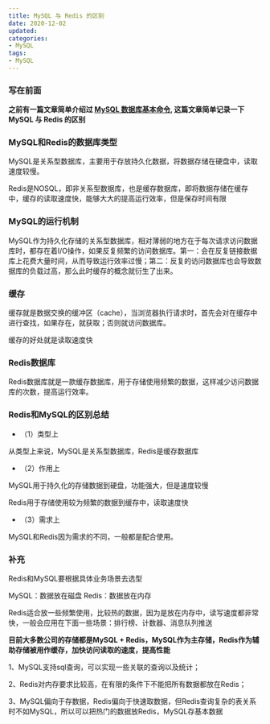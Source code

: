 ```yaml
---
title: MySQL 与 Redis 的区别
date: 2020-12-02
updated: 
categories:
- MySQL
tags:
- MySQL
---
```


### 写在前面

**之前有一篇文章简单介绍过 [MySQL 数据库基本命令](/mysql/2020/03/13/mysql/), 这篇文章简单记录一下 MySQL 与 Redis 的区别**

<!-- more -->

### MySQL和Redis的数据库类型

MySQL是关系型数据库，主要用于存放持久化数据，将数据存储在硬盘中，读取速度较慢。

Redis是NOSQL，即非关系型数据库，也是缓存数据库，即将数据存储在缓存中，缓存的读取速度快，能够大大的提高运行效率，但是保存时间有限

### MySQL的运行机制

MySQL作为持久化存储的关系型数据库，相对薄弱的地方在于每次请求访问数据库时，都存在着I/O操作，如果反复频繁的访问数据库。第一：会在反复链接数据库上花费大量时间，从而导致运行效率过慢；第二：反复的访问数据库也会导致数据库的负载过高，那么此时缓存的概念就衍生了出来。

### 缓存

缓存就是数据交换的缓冲区（cache），当浏览器执行请求时，首先会对在缓存中进行查找，如果存在，就获取；否则就访问数据库。

缓存的好处就是读取速度快

### Redis数据库

Redis数据库就是一款缓存数据库，用于存储使用频繁的数据，这样减少访问数据库的次数，提高运行效率。

### Redis和MySQL的区别总结

- （1）类型上

从类型上来说，MySQL是关系型数据库，Redis是缓存数据库

- （2）作用上

MySQL用于持久化的存储数据到硬盘，功能强大，但是速度较慢

Redis用于存储使用较为频繁的数据到缓存中，读取速度快

- （3）需求上

MySQL和Redis因为需求的不同，一般都是配合使用。

### 补充 

Redis和MySQL要根据具体业务场景去选型

MySQL：数据放在磁盘 Redis：数据放在内存

Redis适合放一些频繁使用，比较热的数据，因为是放在内存中，读写速度都非常快，一般会应用在下面一些场景：排行榜、计数器、消息队列推送

**目前大多数公司的存储都是MySQL + Redis，MySQL作为主存储，Redis作为辅助存储被用作缓存，加快访问读取的速度，提高性能**

1、MySQL支持sql查询，可以实现一些关联的查询以及统计；

2、Redis对内存要求比较高，在有限的条件下不能把所有数据都放在Redis；

3、MySQL偏向于存数据，Redis偏向于快速取数据，但Redis查询复杂的表关系时不如MySQL，所以可以把热门的数据放Redis，MySQL存基本数据